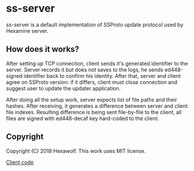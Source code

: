 # ss-server

ss-server is a default implementation of SSProto update protocol used by Hexamine server.

## How does it works?

After setting up TCP connection, client sends it's generated identifier to the server. Server records it but does not
saves to the logs, he sends ed448-signed identifier back to confirm his identity. After that, server and client agree on
SSProto version: if it differs, client must close connection and suggest user to update the updater application.

After doing all the setup work, server expects list of file paths and their hashes. After receiving, it generates a
difference between server and client file indexes. Resulting difference is being sent file-by-file to the client, all
files are signed with ed448-decaf key hard-coded to the client.

## Copyright

Copyright (C) 2018  Hexawolf.
This work uses MIT license.

[Client code](https://github.com/Hexawolf/ss-client)
